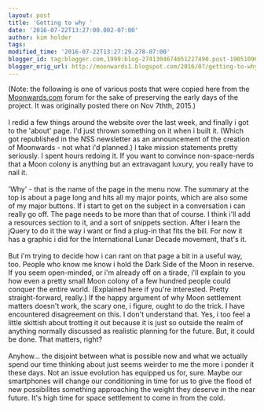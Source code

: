 ```yaml
---
layout: post
title: 'Getting to why '
date: '2016-07-22T13:27:00.002-07:00'
author: kim holder
tags: 
modified_time: '2016-07-22T13:27:29.278-07:00'
blogger_id: tag:blogger.com,1999:blog-2741304674651227490.post-1905109643826311999
blogger_orig_url: http://moonwards1.blogspot.com/2016/07/getting-to-why.html
---
```


(Note: the following is one of various posts that were copied here from the <a href="http://moonwards.com/">Moonwards.com</a> forum for the sake of preserving the early days of the project. It was originally posted there on Nov 7thth, 2015.)  <br /><br />I redid a few things around the website over the last week, and finally i got to the 'about' page. I'd just thrown something on it when i built it. (Which got republished in the NSS newsletter as an announcement of the creation of Moonwards - not what i'd planned.) I take mission statements pretty seriously. I spent hours redoing it. If you want to convince non-space-nerds that a Moon colony is anything but an extravagant luxury, you really have to nail it. <br /><br />'Why' - that is the name of the page in the menu now. The summary at the top is about a page long and hits all my major points, which are also some of my major buttons. If i start to get on the subject in a conversation i can really go off. The page needs to be more than that of course. I think i'll add a resources section to it, and a sort of snippets section. After i learn the jQuery to do it the way i want or find a plug-in that fits the bill. For now it has a graphic i did for the International Lunar Decade movement, that's it. <br /><br />But i'm trying to decide how i can rant on that page a bit in a useful way, too. People who know me know i hold the Dark Side of the Moon in reserve. If you seem open-minded, or i'm already off on a tirade, i'll explain to you how even a pretty small Moon colony of a few hundred people could conquer the entire world. (Explained here if you're interested. Pretty straight-forward, really.) If the happy argument of why Moon settlement matters doesn't work, the scary one, i figure, ought to do the trick. I have encountered disagreement on this. I don't understand that. Yes, i too feel a little skittish about trotting it out because it is just so outside the realm of anything normally discussed as realistic planning for the future. But, it could be done. That matters, right? <br /><br />Anyhow... the disjoint between what is possible now and what we actually spend our time thinking about just seems weirder to me the more i ponder it these days. Not an issue evolution has equipped us for, sure. Maybe our smartphones will change our conditioning in time for us to give the flood of new possibilites something approaching the weight they deserve in the near future. It's high time for space settlement to come in from the cold.